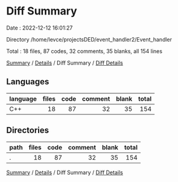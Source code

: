 # Diff Summary

Date : 2022-12-12 16:01:27

Directory /home/levce/projectsDED/event_handler2/Event_handler

Total : 18 files,  87 codes, 32 comments, 35 blanks, all 154 lines

[Summary](results.md) / [Details](details.md) / Diff Summary / [Diff Details](diff-details.md)

## Languages
| language | files | code | comment | blank | total |
| :--- | ---: | ---: | ---: | ---: | ---: |
| C++ | 18 | 87 | 32 | 35 | 154 |

## Directories
| path | files | code | comment | blank | total |
| :--- | ---: | ---: | ---: | ---: | ---: |
| . | 18 | 87 | 32 | 35 | 154 |

[Summary](results.md) / [Details](details.md) / Diff Summary / [Diff Details](diff-details.md)